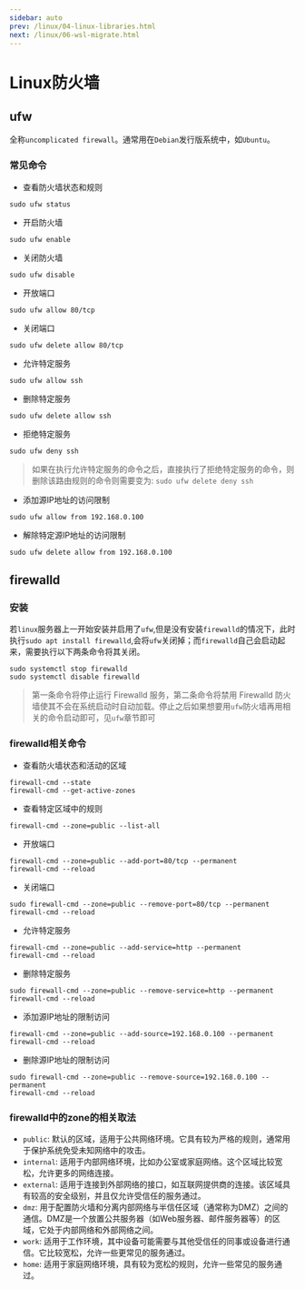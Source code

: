 ```yaml
---
sidebar: auto
prev: /linux/04-linux-libraries.html
next: /linux/06-wsl-migrate.html
---
```

# Linux防火墙
## ufw
全称`uncomplicated firewall`。通常用在`Debian`发行版系统中，如`Ubuntu`。
### 常见命令
* 查看防火墙状态和规则
```shell
sudo ufw status
```
* 开启防火墙
```shell
sudo ufw enable
```
* 关闭防火墙
```shell
sudo ufw disable
```
* 开放端口
```shell
sudo ufw allow 80/tcp
```
* 关闭端口
```shell
sudo ufw delete allow 80/tcp
```
* 允许特定服务
```shell
sudo ufw allow ssh
```
* 删除特定服务
```shell
sudo ufw delete allow ssh
```
* 拒绝特定服务
```shell
sudo ufw deny ssh
```
> 如果在执行允许特定服务的命令之后，直接执行了拒绝特定服务的命令，则删除该路由规则的命令则需要变为: `sudo ufw delete deny ssh`
* 添加源IP地址的访问限制
```shell
sudo ufw allow from 192.168.0.100
```
* 解除特定源IP地址的访问限制
```shell
sudo ufw delete allow from 192.168.0.100
```

## firewalld
### 安装
若`linux`服务器上一开始安装并启用了`ufw`,但是没有安装`firewalld`的情况下，此时执行`sudo apt install firewalld`,会将`ufw`关闭掉；而`firewalld`自己会启动起来，需要执行以下两条命令将其关闭。
```shell
sudo systemctl stop firewalld
sudo systemctl disable firewalld
```
> 第一条命令将停止运行 Firewalld 服务，第二条命令将禁用 Firewalld 防火墙使其不会在系统启动时自动加载。停止之后如果想要用`ufw`防火墙再用相关的命令启动即可，见`ufw`章节即可

### firewalld相关命令
* 查看防火墙状态和活动的区域
```shell
firewall-cmd --state
firewall-cmd --get-active-zones
```
* 查看特定区域中的规则
```shell
firewall-cmd --zone=public --list-all
```
* 开放端口
```shell
firewall-cmd --zone=public --add-port=80/tcp --permanent
firewall-cmd --reload
```
* 关闭端口
```shell
sudo firewall-cmd --zone=public --remove-port=80/tcp --permanent
firewall-cmd --reload
```
* 允许特定服务
```shell
firewall-cmd --zone=public --add-service=http --permanent
firewall-cmd --reload
```
* 删除特定服务
```shell
sudo firewall-cmd --zone=public --remove-service=http --permanent
firewall-cmd --reload
```
* 添加源IP地址的限制访问
```shell
firewall-cmd --zone=public --add-source=192.168.0.100 --permanent
firewall-cmd --reload
```
* 删除源IP地址的限制访问
```shell
sudo firewall-cmd --zone=public --remove-source=192.168.0.100 --permanent
firewall-cmd --reload
```

### firewalld中的zone的相关取法
* `public`: 默认的区域，适用于公共网络环境。它具有较为严格的规则，通常用于保护系统免受未知网络中的攻击。
* `internal`: 适用于内部网络环境，比如办公室或家庭网络。这个区域比较宽松，允许更多的网络连接。
* `external`: 适用于连接到外部网络的接口，如互联网提供商的连接。该区域具有较高的安全级别，并且仅允许受信任的服务通过。
* `dmz`: 用于配置防火墙和分离内部网络与半信任区域（通常称为DMZ）之间的通信。DMZ是一个放置公共服务器（如Web服务器、邮件服务器等）的区域，它处于内部网络和外部网络之间。
* `work`: 适用于工作环境，其中设备可能需要与其他受信任的同事或设备进行通信。它比较宽松，允许一些更常见的服务通过。
* `home`: 适用于家庭网络环境，具有较为宽松的规则，允许一些常见的服务通过。